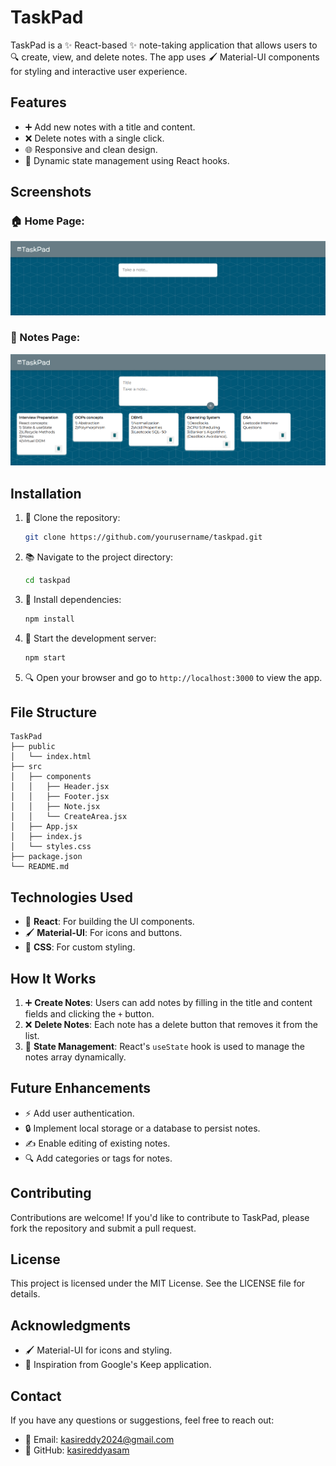 # TaskPad

TaskPad is a ✨ React-based ✨ note-taking application that allows users to 🔍 create, view, and delete notes. The app uses 🖌️ Material-UI components for styling and interactive user experience.

## Features

- ➕ Add new notes with a title and content.
- ❌ Delete notes with a single click.
- 🌐 Responsive and clean design.
- 🔧 Dynamic state management using React hooks.

## Screenshots
### 🏠 Home Page:
![TaskPad Home Page](img/Screenshot%202024-12-26%20125204.png)


### 🔢 Notes Page:
![TaskPad Notes Page](img/Screenshot%202024-12-26%20125608.png)


## Installation

1. 🔧 Clone the repository:
   ```bash
   git clone https://github.com/yourusername/taskpad.git
   ```

2. 📚 Navigate to the project directory:
   ```bash
   cd taskpad
   ```

3. 💼 Install dependencies:
   ```bash
   npm install
   ```

4. 🚀 Start the development server:
   ```bash
   npm start
   ```

5. 🔍 Open your browser and go to `http://localhost:3000` to view the app.

## File Structure

```
TaskPad
├── public
│   └── index.html
├── src
│   ├── components
│   │   ├── Header.jsx
│   │   ├── Footer.jsx
│   │   ├── Note.jsx
│   │   └── CreateArea.jsx
│   ├── App.jsx
│   ├── index.js
│   └── styles.css
├── package.json
└── README.md
```

## Technologies Used

- 🤖 **React**: For building the UI components.
- 🖌️ **Material-UI**: For icons and buttons.
- 🎨 **CSS**: For custom styling.

## How It Works

1. ➕ **Create Notes**: Users can add notes by filling in the title and content fields and clicking the `+` button.
2. ❌ **Delete Notes**: Each note has a delete button that removes it from the list.
3. 🔧 **State Management**: React's `useState` hook is used to manage the notes array dynamically.

## Future Enhancements

- ⚡ Add user authentication.
- 🔒 Implement local storage or a database to persist notes.
- ✍️ Enable editing of existing notes.
- 🔍 Add categories or tags for notes.

## Contributing

Contributions are welcome! If you'd like to contribute to TaskPad, please fork the repository and submit a pull request.

## License

This project is licensed under the MIT License. See the LICENSE file for details.

## Acknowledgments

- 🖌️ Material-UI for icons and styling.
- 🌈 Inspiration from Google's Keep application.

## Contact

If you have any questions or suggestions, feel free to reach out:
- 📧 Email: [kasireddy2024@gmail.com](mailto:kasireddy2024@gmail.com)
- 🔗 GitHub: [kasireddyasam](https://github.com/kasireddyasam)

